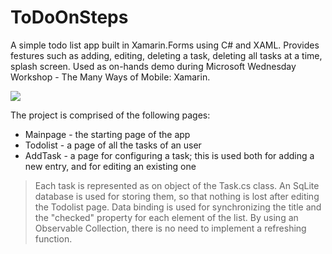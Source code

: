 # ToDoOnSteps

A simple todo list app built in Xamarin.Forms using C# and XAML. Provides festures such as adding, editing, deleting a task, deleting all tasks at a time, splash screen. Used as on-hands demo during Microsoft Wednesday Workshop - The Many Ways of Mobile: Xamarin.

![](https://github.com/cristysandu/ToDoOnSteps/blob/master/Images/Demo.PNG)


The project is comprised of the following pages:
* Mainpage - the starting page of the app 
* Todolist - a page of all the tasks of an user
* AddTask - a page for configuring a task; this is used both for adding a new entry, and for editing an existing one
  
> Each task is represented as on object of the Task.cs class. An SqLite database is used for storing them, so that nothing is lost after editing the Todolist page. Data binding is used for synchronizing the title and the "checked" property for each element of the list. By using an Observable Collection, there is no need to implement a refreshing function.
